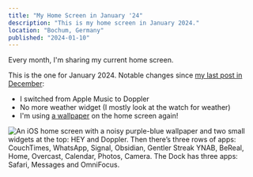 ```yaml
---
title: "My Home Screen in January '24"
description: "This is my home screen in January 2024."
location: "Bochum, Germany"
published: "2024-01-10"
---
```


Every month, I'm sharing my current home screen.

<!-- more -->

This is the one for January 2024.
Notable changes since [my last post in December](/home-screens/2023-12):

- I switched from Apple Music to Doppler
- No more weather widget (I mostly look at the watch for weather)
- I'm using [a wallpaper](https://basicappleguy.com/haberdashery/auroraborealisgradient) on the home screen again!

<picture>
  <source srcset="/blog/home-screen-january-2024/home-screen.avif" type="image/avif" />
  <img class="blog__homescreen_image" src="/blog/home-screen-january-2024/home-screen.png" alt="An iOS home screen with a noisy purple-blue wallpaper and two small widgets at the top: HEY and Doppler. Then there’s three rows of apps: CouchTimes, WhatsApp, Signal, Obsidian, Gentler Streak YNAB, BeReal, Home, Overcast, Calendar, Photos, Camera. The Dock has three apps: Safari, Messages and OmniFocus." />
</picture>
